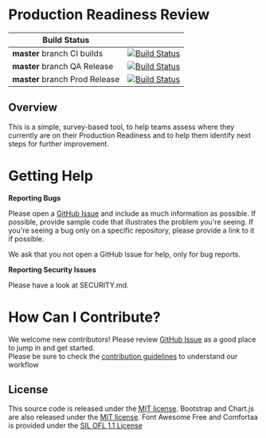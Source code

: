 # Production Readiness Review

| Build Status | |
| ------------ | - |
| **master** branch CI builds | [![Build Status](https://dev.azure.com/DevOpsGroupLtd/Production%20Readiness%20Review/_apis/build/status/devopsguys.production-readiness-review-build?branchName=master)](https://dev.azure.com/DevOpsGroupLtd/Production%20Readiness%20Review/_build/latest?definitionId=3&branchName=master) |
| **master** branch QA Release | [![Build Status](https://vsrm.dev.azure.com/DevOpsGroupLtd/_apis/public/Release/badge/68da88e0-91b0-4f79-9d6f-f4c34ee53d1f/2/3)](https://dev.azure.com/DevOpsGroupLtd/Production%20Readiness%20Review/_release?view=mine&definitionId=2) |
| **master** branch Prod Release | [![Build Status](https://vsrm.dev.azure.com/DevOpsGroupLtd/_apis/public/Release/badge/68da88e0-91b0-4f79-9d6f-f4c34ee53d1f/2/4)](https://dev.azure.com/DevOpsGroupLtd/Production%20Readiness%20Review/_release?view=mine&definitionId=2) |

## Overview

This is a simple, survey-based tool, to help teams assess where they currently are on their Production Readiness and to help them identify next steps for further improvement.


Getting Help
============

**Reporting Bugs**

Please open a [GitHub Issue](https://github.com/devopsguys/production-readiness-review/issues) 
and include as much information as possible.  If possible, provide sample code
that illustrates the problem you're seeing.  If you're seeing a bug only
on a specific repository, please provide a link to it if possible.

We ask that you not open a GitHub Issue for help, only for bug reports.

**Reporting Security Issues**

Please have a look at SECURITY.md.

How Can I Contribute?
==================================

We welcome new contributors!  Please review  [GitHub Issue](https://github.com/devopsguys/production-readiness-review/issues) 
as a good place to jump in and get started.  
Please be sure to check the [contribution guidelines](https://github.com/devopsguys/production-readiness-review/blob/master/CONTRIBUTING.md) to
understand our workflow

## License

This source code is released under the [MIT license](https://github.com/atosorigin/DevOpsMaturityAssessment/blob/master/LICENSE). Bootstrap and Chart.js are also released under the [MIT license](https://github.com/atosorigin/DevOpsMaturityAssessment/blob/master/LICENSE). Font Awesome Free and Comfortaa is provided under the [SIL OFL 1.1 License](https://scripts.sil.org/cms/scripts/page.php?site_id=nrsi&id=OFL) 


